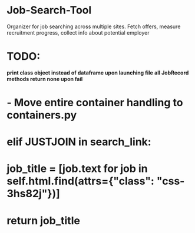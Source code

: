 # Job-Search-Tool
Organizer for job searching across multiple sites. Fetch offers, measure recruitment progress, collect info about potential employer


# TODO:

**print class object instead of dataframe upon launching file**
**all JobRecord methods return none upon fail**

# - Move entire container handling to containers.py

# elif JUSTJOIN in search_link:
#        job_title = [job.text for job in self.html.find(attrs={"class": "css-3hs82j"})]
#        return job_title
